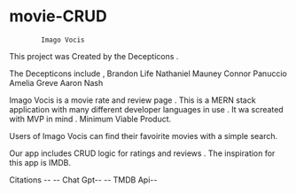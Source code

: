 # movie-CRUD
            Imago Vocis

This project was Created by the Decepticons .

The Decepticons include ,
Brandon Life 
Nathaniel Mauney
Connor Panuccio
Amelia Greve 
Aaron Nash
 
Imago Vocis is a movie rate and review page . This is a MERN stack application with many different developer languages in use . It wa screated with MVP in mind . Minimum Viable Product.

Users of Imago Vocis can find their favoirite movies with a simple search. 

Our app  includes CRUD logic for ratings and reviews .
The inspiration for this app is IMDB. 





Citations -- 
-- Chat Gpt--
-- TMDB Api--